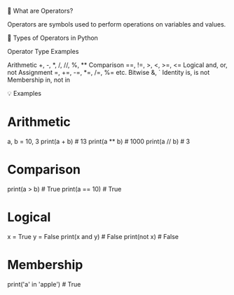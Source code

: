 🧮 What are Operators?

Operators are symbols used to perform operations on variables and values.

🔢 Types of Operators in Python

Operator Type	 Examples

Arithmetic	  +, -, *, /, //, %, **
Comparison	  ==, !=, >, <, >=, <=
Logical	       and, or, not
Assignment	   =, +=, -=, *=, /=, %= etc.
Bitwise	        &, `
Identity	     is, is not
Membership	   in, not in

💡 Examples

# Arithmetic
a, b = 10, 3
print(a + b)   # 13
print(a ** b)  # 1000
print(a // b)  # 3

# Comparison
print(a > b)   # True
print(a == 10) # True

# Logical
x = True
y = False
print(x and y) # False
print(not x)   # False

# Membership
print('a' in 'apple')  # True

